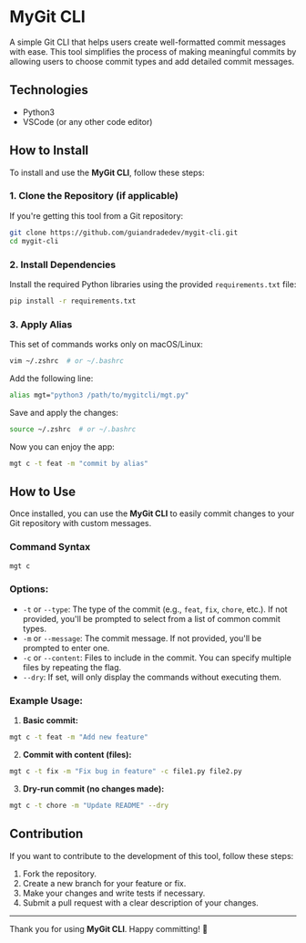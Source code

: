 # MyGit CLI

A simple Git CLI that helps users create well-formatted commit messages with ease. This tool simplifies the process of making meaningful commits by allowing users to choose commit types and add detailed commit messages.

## Technologies

- Python3
- VSCode (or any other code editor)

## How to Install

To install and use the **MyGit CLI**, follow these steps:

### 1. Clone the Repository (if applicable)

If you're getting this tool from a Git repository:

```bash
git clone https://github.com/guiandradedev/mygit-cli.git
cd mygit-cli
```

### 2. Install Dependencies

Install the required Python libraries using the provided `requirements.txt` file:

```bash
pip install -r requirements.txt
```

### 3. Apply Alias

This set of commands works only on macOS/Linux:

```bash
vim ~/.zshrc  # or ~/.bashrc
```

Add the following line:
```bash
alias mgt="python3 /path/to/mygitcli/mgt.py"
```

Save and apply the changes:
```bash
source ~/.zshrc  # or ~/.bashrc
```

Now you can enjoy the app:
```bash
mgt c -t feat -m "commit by alias"
```

## How to Use

Once installed, you can use the **MyGit CLI** to easily commit changes to your Git repository with custom messages.

### Command Syntax

```bash
mgt c
```

### Options:

- `-t` or `--type`: The type of the commit (e.g., `feat`, `fix`, `chore`, etc.). If not provided, you'll be prompted to select from a list of common commit types.
- `-m` or `--message`: The commit message. If not provided, you'll be prompted to enter one.
- `-c` or `--content`: Files to include in the commit. You can specify multiple files by repeating the flag.
- `--dry`: If set, will only display the commands without executing them.

### Example Usage:

1. **Basic commit:**

```bash
mgt c -t feat -m "Add new feature"
```

2. **Commit with content (files):**

```bash
mgt c -t fix -m "Fix bug in feature" -c file1.py file2.py
```

3. **Dry-run commit (no changes made):**

```bash
mgt c -t chore -m "Update README" --dry
```

## Contribution

If you want to contribute to the development of this tool, follow these steps:

1. Fork the repository.
2. Create a new branch for your feature or fix.
3. Make your changes and write tests if necessary.
4. Submit a pull request with a clear description of your changes.

---

Thank you for using **MyGit CLI**. Happy committing! 🎉
